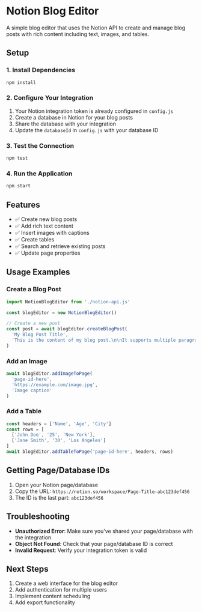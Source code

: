 # Notion Blog Editor

A simple blog editor that uses the Notion API to create and manage blog posts with rich content including text, images, and tables.

## Setup

### 1. Install Dependencies
```bash
npm install
```

### 2. Configure Your Integration
1. Your Notion integration token is already configured in `config.js`
2. Create a database in Notion for your blog posts
3. Share the database with your integration
4. Update the `databaseId` in `config.js` with your database ID

### 3. Test the Connection
```bash
npm test
```

### 4. Run the Application
```bash
npm start
```

## Features

- ✅ Create new blog posts
- ✅ Add rich text content
- ✅ Insert images with captions
- ✅ Create tables
- ✅ Search and retrieve existing posts
- ✅ Update page properties

## Usage Examples

### Create a Blog Post
```javascript
import NotionBlogEditor from './notion-api.js'

const blogEditor = new NotionBlogEditor()

// Create a new post
const post = await blogEditor.createBlogPost(
  'My Blog Post Title',
  'This is the content of my blog post.\n\nIt supports multiple paragraphs.'
)
```

### Add an Image
```javascript
await blogEditor.addImageToPage(
  'page-id-here',
  'https://example.com/image.jpg',
  'Image caption'
)
```

### Add a Table
```javascript
const headers = ['Name', 'Age', 'City']
const rows = [
  ['John Doe', '25', 'New York'],
  ['Jane Smith', '30', 'Los Angeles']
]
await blogEditor.addTableToPage('page-id-here', headers, rows)
```

## Getting Page/Database IDs

1. Open your Notion page/database
2. Copy the URL: `https://notion.so/workspace/Page-Title-abc123def456`
3. The ID is the last part: `abc123def456`

## Troubleshooting

- **Unauthorized Error**: Make sure you've shared your page/database with the integration
- **Object Not Found**: Check that your page/database ID is correct
- **Invalid Request**: Verify your integration token is valid

## Next Steps

1. Create a web interface for the blog editor
2. Add authentication for multiple users
3. Implement content scheduling
4. Add export functionality